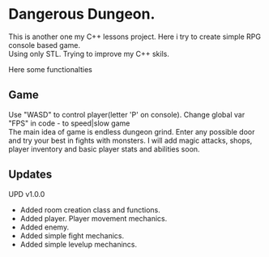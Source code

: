 # Dangerous Dungeon.
This is another one my C++ lessons project. Here i try to create simple RPG console based game.  
Using only STL. Trying to improve my C++ skils.  

Here some functionalties  

## Game
Use "WASD" to control player(letter 'P' on console). 
Change global var "FPS" in code - to speed|slow game  
The main idea of game is endless dungeon grind. Enter any possible door and try your best in fights with monsters. 
I will add magic attacks, shops, player inventory and basic player stats and abilities soon.  

## Updates
UPD v1.0.0  
* Added room creation class and functions.
* Added player. Player movement mechanics.
* Added enemy.
* Added simple fight mechanics.
* Added simple levelup mechanincs.

